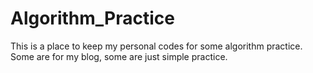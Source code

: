 # Algorithm_Practice

This is a place to keep my personal codes for some algorithm practice.  
Some are for my blog, some are just simple practice.
